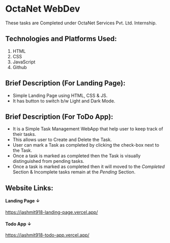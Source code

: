 # OctaNet WebDev
These tasks are Completed under OctaNet Services Pvt. Ltd. Internship.

## Technologies and Platforms Used:
1. HTML
2. CSS
3. JavaScript 
4. Github

## Brief Description (For Landing Page):
- Simple Landing Page using HTML, CSS & JS.
- It has button to switch b/w Light and Dark Mode.

## Brief Description (For ToDo App):
- It is a Simple Task Management WebApp that help user to keep track of their tasks.
- This allows user to Create and Delete the Task.
- User can mark a Task as completed by clicking the check-box next to the Task.
- Once a task is marked as completed then the Task is visually distinguished from pending tasks.
- Once a task is marked as completed then it will moved to the *Completed* Section & Incomplete tasks remain at the *Pending* Section.

## Website Links:
#### Landing Page ↓
https://jashmit918-landing-page.vercel.app/


#### Todo App ↓
https://jashmit918-todo-app.vercel.app/




